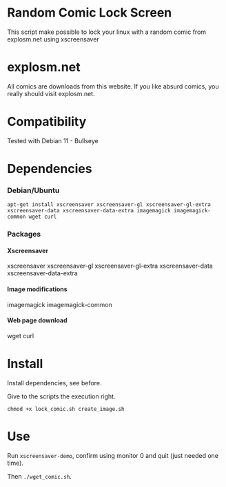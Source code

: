 # Random Comic Lock Screen
This script make possible to lock your linux with a random comic from explosm.net using xscreensaver

# explosm.net

All comics are downloads from this website. If you like absurd comics, you really should visit explosm.net.

# Compatibility
Tested with Debian 11 - Bullseye

# Dependencies

### Debian/Ubuntu
```
apt-get install xscreensaver xscreensaver-gl xscreensaver-gl-extra xscreensaver-data xscreensaver-data-extra imagemagick imagemagick-common wget curl
```

### Packages
#### Xscreensaver
xscreensaver
xscreensaver-gl
xscreensaver-gl-extra
xscreensaver-data
xscreensaver-data-extra

#### Image modifications
imagemagick
imagemagick-common

#### Web page download
wget
curl

# Install
Install dependencies, see before.

Give to the scripts the execution right.
```
chmod +x lock_comic.sh create_image.sh
```

# Use
Run `xscreensaver-demo`, confirm using monitor 0 and quit (just needed one time).

Then `./wget_comic.sh`.
